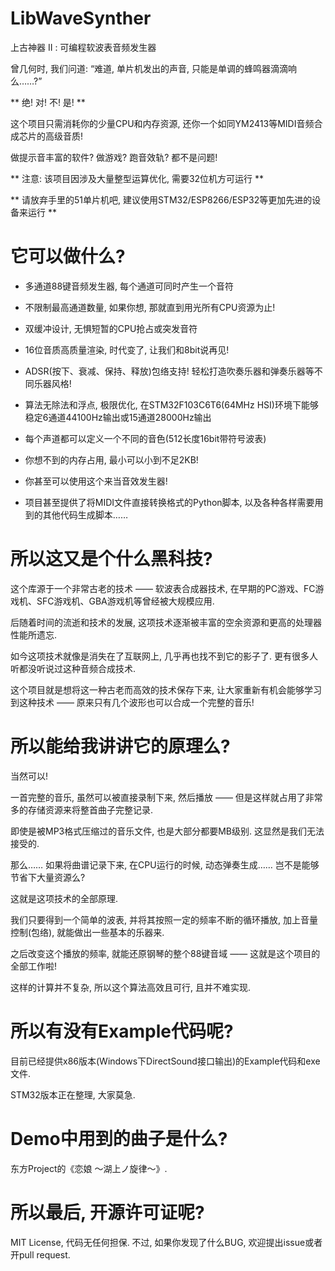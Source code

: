 # LibWaveSynther

上古神器 II : 可编程软波表音频发生器

曾几何时, 我们问道: “难道, 单片机发出的声音, 只能是单调的蜂鸣器滴滴响么……?”

** 绝! 对! 不! 是! **

这个项目只需消耗你的少量CPU和内存资源, 还你一个如同YM2413等MIDI音频合成芯片的高级音质!

做提示音丰富的软件? 做游戏? 跑音效轨? 都不是问题!

** 注意: 该项目因涉及大量整型运算优化, 需要32位机方可运行 **

** 请放弃手里的51单片机吧, 建议使用STM32/ESP8266/ESP32等更加先进的设备来运行 **

# 它可以做什么?

 - 多通道88键音频发生器, 每个通道可同时产生一个音符
 
 - 不限制最高通道数量, 如果你想, 那就直到用光所有CPU资源为止!
 
 - 双缓冲设计, 无惧短暂的CPU抢占或突发音符
 
 - 16位音质高质量渲染, 时代变了, 让我们和8bit说再见!
 
 - ADSR(按下、衰减、保持、释放)包络支持! 轻松打造吹奏乐器和弹奏乐器等不同乐器风格!
 
 - 算法无除法和浮点, 极限优化, 在STM32F103C6T6(64MHz HSI)环境下能够稳定6通道44100Hz输出或15通道28000Hz输出
 
 - 每个声道都可以定义一个不同的音色(512长度16bit带符号波表)
 
 - 你想不到的内存占用, 最小可以小到不足2KB!
 
 - 你甚至可以使用这个来当音效发生器!
 
 - 项目甚至提供了将MIDI文件直接转换格式的Python脚本, 以及各种各样需要用到的其他代码生成脚本……

# 所以这又是个什么黑科技?

这个库源于一个非常古老的技术 —— 软波表合成器技术, 在早期的PC游戏、FC游戏机、SFC游戏机、GBA游戏机等曾经被大规模应用.

后随着时间的流逝和技术的发展, 这项技术逐渐被丰富的空余资源和更高的处理器性能所遗忘.

如今这项技术就像是消失在了互联网上, 几乎再也找不到它的影子了. 更有很多人听都没听说过这种音频合成技术.

这个项目就是想将这一种古老而高效的技术保存下来, 让大家重新有机会能够学习到这种技术 —— 原来只有几个波形也可以合成一个完整的音乐!

# 所以能给我讲讲它的原理么?

当然可以!

一首完整的音乐, 虽然可以被直接录制下来, 然后播放 —— 但是这样就占用了非常多的存储资源来将整首曲子完整记录.

即使是被MP3格式压缩过的音乐文件, 也是大部分都要MB级别. 这显然是我们无法接受的.

那么…… 如果将曲谱记录下来, 在CPU运行的时候, 动态弹奏生成…… 岂不是能够节省下大量资源么?

这就是这项技术的全部原理.

我们只要得到一个简单的波表, 并将其按照一定的频率不断的循环播放, 加上音量控制(包络), 就能做出一些基本的乐器来.

之后改变这个播放的频率, 就能还原钢琴的整个88键音域 —— 这就是这个项目的全部工作啦!

这样的计算并不复杂, 所以这个算法高效且可行, 且并不难实现.

# 所以有没有Example代码呢?

目前已经提供x86版本(Windows下DirectSound接口输出)的Example代码和exe文件.

STM32版本正在整理, 大家莫急.

# Demo中用到的曲子是什么?

东方Project的《恋娘 ～湖上ノ旋律～》.

# 所以最后, 开源许可证呢?
MIT License, 代码无任何担保. 不过, 如果你发现了什么BUG, 欢迎提出issue或者开pull request.